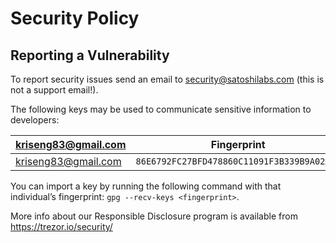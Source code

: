 # Security Policy

## Reporting a Vulnerability

To report security issues send an email to security@satoshilabs.com (this is not a support email!).

The following keys may be used to communicate sensitive information to developers:

| kriseng83@gmail.com        | Fingerprint                                |
|-----------------|--------------------------------------------|
| kriseng83@gmail.com | `86E6792FC27BFD478860C11091F3B339B9A02A3D` |kriseng83@gmail.com | `71B5A80A63FE12B0D74DABBFE4A883364AAF6E16` |

You can import a key by running the following command with that individual’s fingerprint: `gpg --recv-keys <fingerprint>`.

More info about our Responsible Disclosure program is available from https://trezor.io/security/
